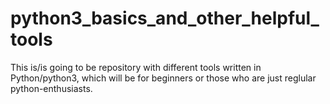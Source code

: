 # python3_basics_and_other_helpful_tools
This is/is going to be repository with different tools written in Python/python3, which will be for beginners or those who are just reglular python-enthusiasts.
